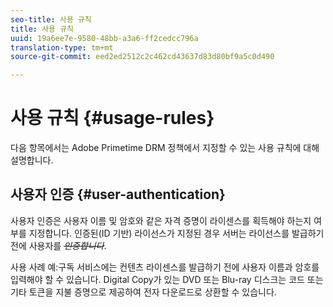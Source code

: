 ```yaml
---
seo-title: 사용 규칙
title: 사용 규칙
uuid: 19a6ee7e-9580-48bb-a3a6-ff2cedcc796a
translation-type: tm+mt
source-git-commit: eed2ed2512c2c462cd43637d83d80bf9a5c0d490

---
```



# 사용 규칙 {#usage-rules}

다음 항목에서는 Adobe Primetime DRM 정책에서 지정할 수 있는 사용 규칙에 대해 설명합니다.

## 사용자 인증 {#user-authentication}

사용자 인증은 사용자 이름 및 암호와 같은 자격 증명이 라이센스를 획득해야 하는지 여부를 지정합니다. 인증된(ID 기반) 라이선스가 지정된 경우 서버는 라이선스를 발급하기 전에 사용자를 ~~_인증합니다&#x200B;_~~.

사용 사례 예:구독 서비스에는 컨텐츠 라이센스를 발급하기 전에 사용자 이름과 암호를 입력해야 할 수 있습니다. Digital Copy가 있는 DVD 또는 Blu-ray 디스크는 코드 또는 기타 토큰을 지불 증명으로 제공하여 전자 다운로드로 상환할 수 있습니다.